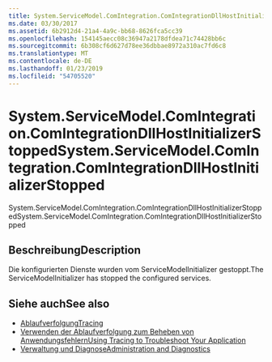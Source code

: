```yaml
---
title: System.ServiceModel.ComIntegration.ComIntegrationDllHostInitializerStopped
ms.date: 03/30/2017
ms.assetid: 6b2912d4-21a4-4a9c-bb68-8626fca5cc39
ms.openlocfilehash: 154145aecc08c36947a2178dfdea71c74428bb6c
ms.sourcegitcommit: 6b308cf6d627d78ee36dbbae8972a310ac7fd6c8
ms.translationtype: MT
ms.contentlocale: de-DE
ms.lasthandoff: 01/23/2019
ms.locfileid: "54705520"
---
```

# <a name="systemservicemodelcomintegrationcomintegrationdllhostinitializerstopped"></a><span data-ttu-id="dd58a-102">System.ServiceModel.ComIntegration.ComIntegrationDllHostInitializerStopped</span><span class="sxs-lookup"><span data-stu-id="dd58a-102">System.ServiceModel.ComIntegration.ComIntegrationDllHostInitializerStopped</span></span>
<span data-ttu-id="dd58a-103">System.ServiceModel.ComIntegration.ComIntegrationDllHostInitializerStopped</span><span class="sxs-lookup"><span data-stu-id="dd58a-103">System.ServiceModel.ComIntegration.ComIntegrationDllHostInitializerStopped</span></span>  
  
## <a name="description"></a><span data-ttu-id="dd58a-104">Beschreibung</span><span class="sxs-lookup"><span data-stu-id="dd58a-104">Description</span></span>  
 <span data-ttu-id="dd58a-105">Die konfigurierten Dienste wurden vom ServiceModelInitializer gestoppt.</span><span class="sxs-lookup"><span data-stu-id="dd58a-105">The ServiceModelInitializer has stopped the configured services.</span></span>  
  
## <a name="see-also"></a><span data-ttu-id="dd58a-106">Siehe auch</span><span class="sxs-lookup"><span data-stu-id="dd58a-106">See also</span></span>
- [<span data-ttu-id="dd58a-107">Ablaufverfolgung</span><span class="sxs-lookup"><span data-stu-id="dd58a-107">Tracing</span></span>](../../../../../docs/framework/wcf/diagnostics/tracing/index.md)
- [<span data-ttu-id="dd58a-108">Verwenden der Ablaufverfolgung zum Beheben von Anwendungsfehlern</span><span class="sxs-lookup"><span data-stu-id="dd58a-108">Using Tracing to Troubleshoot Your Application</span></span>](../../../../../docs/framework/wcf/diagnostics/tracing/using-tracing-to-troubleshoot-your-application.md)
- [<span data-ttu-id="dd58a-109">Verwaltung und Diagnose</span><span class="sxs-lookup"><span data-stu-id="dd58a-109">Administration and Diagnostics</span></span>](../../../../../docs/framework/wcf/diagnostics/index.md)
